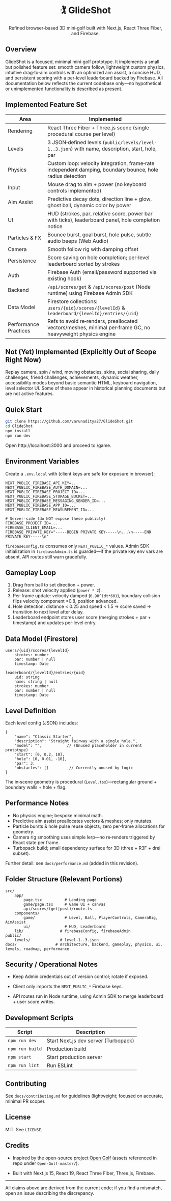 <div align="center">

# 🏌️ GlideShot

Refined browser-based 3D mini‑golf built with Next.js, React Three Fiber, and Firebase.

</div>

## Overview

GlideShot is a focused, minimal mini‑golf prototype. It implements a small but polished feature set: smooth camera follow, lightweight custom physics, intuitive drag‑to‑aim controls with an optimized aim assist, a concise HUD, and persistent scoring with a per‑level leaderboard backed by Firebase. All documentation below reflects the current codebase only—no hypothetical or unimplemented functionality is described as present.

## Implemented Feature Set

| Area | Implemented |
|------|-------------|
| Rendering | React Three Fiber + Three.js scene (single procedural course per level) |
| Levels | 3 JSON‑defined levels (`public/levels/level-1..3.json`) with name, description, start, hole, par |
| Physics | Custom loop: velocity integration, frame‑rate independent damping, boundary bounce, hole radius detection |
| Input | Mouse drag to aim + power (no keyboard controls implemented) |
| Aim Assist | Predictive decay dots, direction line + glow, ghost ball, dynamic color by power |
| UI | HUD (strokes, par, relative score, power bar with ticks), leaderboard panel, hole completion notice |
| Particles & FX | Bounce burst, goal burst, hole pulse, subtle audio beeps (Web Audio) |
| Camera | Smooth follow rig with damping offset |
| Persistence | Score saving on hole completion; per‑level leaderboard sorted by strokes |
| Auth | Firebase Auth (email/password supported via existing hook) |
| Backend | `/api/scores/get` & `/api/scores/post` (Node runtime) using Firebase Admin SDK |
| Data Model | Firestore collections: `users/{uid}/scores/{levelId}` & `leaderboard/{levelId}/entries/{uid}` |
| Performance Practices | Refs to avoid re‑renders, preallocated vectors/meshes, minimal per‑frame GC, no heavyweight physics engine |

## Not (Yet) Implemented (Explicitly Out of Scope Right Now)

Replay camera, spin / wind, moving obstacles, skins, social sharing, daily challenges, friend challenges, achievements, dynamic weather, accessibility modes beyond basic semantic HTML, keyboard navigation, level selector UI. Some of these appear in historical planning documents but are not active features.

## Quick Start

```bash
git clone https://github.com/varunaditya27/GlideShot.git
cd GlideShot
npm install
npm run dev
```

Open http://localhost:3000 and proceed to /game.

## Environment Variables

Create a `.env.local` with (client keys are safe for exposure in browser):

```
NEXT_PUBLIC_FIREBASE_API_KEY=...
NEXT_PUBLIC_FIREBASE_AUTH_DOMAIN=...
NEXT_PUBLIC_FIREBASE_PROJECT_ID=...
NEXT_PUBLIC_FIREBASE_STORAGE_BUCKET=...
NEXT_PUBLIC_FIREBASE_MESSAGING_SENDER_ID=...
NEXT_PUBLIC_FIREBASE_APP_ID=...
NEXT_PUBLIC_FIREBASE_MEASUREMENT_ID=...

# Server-side (do NOT expose these publicly)
FIREBASE_PROJECT_ID=...
FIREBASE_CLIENT_EMAIL=...
FIREBASE_PRIVATE_KEY="-----BEGIN PRIVATE KEY-----\n...\n-----END PRIVATE KEY-----\n"
```

`firebaseConfig.ts` consumes only `NEXT_PUBLIC_*` values. Admin SDK initialization in `firebaseAdmin.ts` is guarded—if the private key env vars are absent, API routes still warn gracefully.

## Gameplay Loop

1. Drag from ball to set direction + power.
2. Release: shot velocity applied (`power * 2`).
3. Per‑frame update: velocity damped (`0.98^(dt*60)`), boundary collision flips velocity component *0.8, position advanced.
4. Hole detection: distance < 0.25 and speed < 1.5 → score saved → transition to next level after delay.
5. Leaderboard endpoint stores user score (merging strokes + par + timestamp) and updates per‑level entry.

## Data Model (Firestore)

```
users/{uid}/scores/{levelId}
	strokes: number
	par: number | null
	timestamp: Date

leaderboard/{levelId}/entries/{uid}
	uid: string
	name: string | null
	strokes: number
	par: number | null
	timestamp: Date
```

## Level Definition

Each level config (JSON) includes:

```jsonc
{
	"name": "Classic Starter",
	"description": "Straight fairway with a single hole.",
	"model": "",           // (Unused placeholder in current prototype)
	"start": [0, 0.2, 10],
	"hole": [0, 0.01, -10],
	"par": 3,
	"obstacles": []         // Currently unused by logic
}
```

The in‑scene geometry is procedural (`Level.tsx`)—rectangular ground + boundary walls + hole + flag.

## Performance Notes

* No physics engine; bespoke minimal math.
* Predictive aim assist preallocates vectors & meshes; only mutates.
* Particle bursts & hole pulse reuse objects; zero per‑frame allocations for geometry.
* Camera rig smoothing uses simple lerp—no re‑renders triggered by React state per frame.
* Turbopack build; small dependency surface for 3D (three + R3F + drei subset).

Further detail: see `docs/performance.md` (added in this revision).

## Folder Structure (Relevant Portions)

```
src/
	app/
		page.tsx          # Landing page
		game/page.tsx     # Game UI + canvas
		api/scores/(get|post)/route.ts
	components/
		game/             # Level, Ball, PlayerControls, CameraRig, AimAssist
		ui/               # HUD, Leaderboard
	lib/                # firebaseConfig, firebaseAdmin
public/
	levels/             # level-1..3.json
docs/                 # Architecture, backend, gameplay, physics, ui, levels, roadmap, performance
```

## Security / Operational Notes

* Keep Admin credentials out of version control; rotate if exposed.

* Client only imports the `NEXT_PUBLIC_*` Firebase keys.

* API routes run in Node runtime, using Admin SDK to merge leaderboard + user score writes.

## Development Scripts

| Script | Description |
|--------|-------------|
| `npm run dev` | Start Next.js dev server (Turbopack) |
| `npm run build` | Production build |
| `npm start` | Start production server |
| `npm run lint` | Run ESLint |

## Contributing

See `docs/contributing.md` for guidelines (lightweight; focused on accurate, minimal PR scope).

## License

MIT. See `LICENSE`.

## Credits

* Inspired by the open-source project [Open Golf](https://github.com/mgerdes/Open-Golf) (assets referenced in repo under `Open-Golf-master/`).

* Built with Next.js 15, React 19, React Three Fiber, Three.js, Firebase.

---
All claims above are derived from the current code; if you find a mismatch, open an issue describing the discrepancy.
